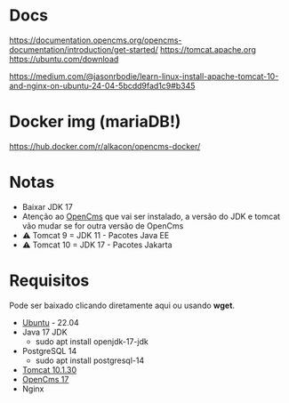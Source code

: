 # Docs
https://documentation.opencms.org/opencms-documentation/introduction/get-started/
https://tomcat.apache.org
https://ubuntu.com/download

https://medium.com/@jasonrbodie/learn-linux-install-apache-tomcat-10-and-nginx-on-ubuntu-24-04-5bcdd9fad1c9#b345

# Docker img (mariaDB!)
https://hub.docker.com/r/alkacon/opencms-docker/



# Notas 
- Baixar JDK 17
- Atenção ao [OpenCms](#requisitos) que vai ser instalado, a versão do JDK e tomcat vão mudar se for outra versão de OpenCms
- ⚠️ Tomcat 9 = JDK 11 - Pacotes Java EE
- ⚠️ Tomcat 10 = JDK 17 - Pacotes Jakarta

# Requisitos
Pode ser baixado clicando diretamente aqui ou usando **wget**.
- [Ubuntu](https://releases.ubuntu.com/jammy/ubuntu-22.04.5-desktop-amd64.iso) - 22.04
- Java 17 JDK
  - sudo apt install openjdk-17-jdk
- PostgreSQL 14
  - sudo apt install postgresql-14
- [Tomcat 10.1.30](https://dlcdn.apache.org/tomcat/tomcat-10/v10.1.30/bin/apache-tomcat-10.1.30.tar.gz)
- [OpenCms 17](http://www.opencms.org/downloads/opencms/opencms-17.0.zip)
- Nginx